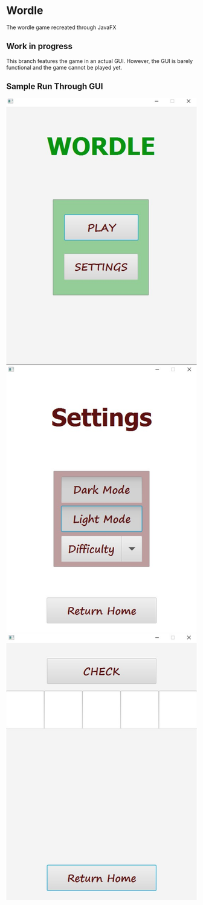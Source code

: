 # Wordle
The wordle game recreated through JavaFX
## Work in progress
This branch features the game in an actual GUI. However, the GUI is barely functional and the game cannot be played yet.
## Sample Run Through GUI
![image](sampleRun/HomePage.jpg)
![image](sampleRun/Settings.jpg)
![image](sampleRun/Game.jpg)
